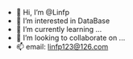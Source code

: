 - 👋 Hi, I’m @Linfp
- 👀 I’m interested in DataBase
- 🌱 I’m currently learning ...
- 💞️ I’m looking to collaborate on ...
- 📫 email: linfp123@126.com 

<!---
Linf-p/Linf-p is a ✨ special ✨ repository because its `README.md` (this file) appears on your GitHub profile.
You can click the Preview link to take a look at your changes.
--->
